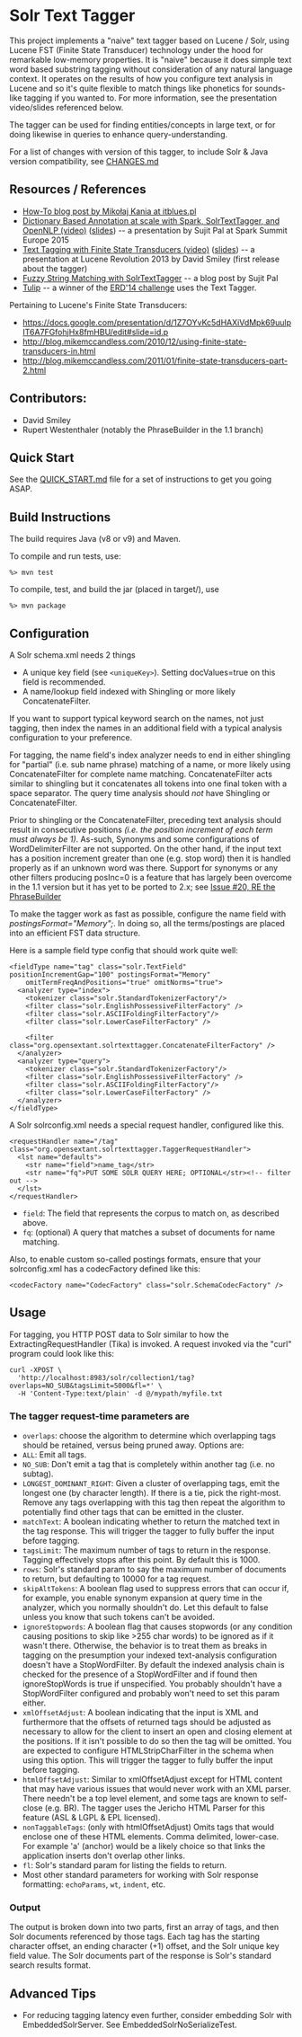 # Solr Text Tagger

This project implements a "naive" text tagger based on Lucene / Solr, using
Lucene FST (Finite State Transducer) technology under the hood for remarkable low-memory properties.
It is "naive" because it does simple text word based substring tagging without consideration
of any natural language context.  It operates on the results of how you
configure text analysis in Lucene and so it's quite flexible to match things
like phonetics for sounds-like tagging if you wanted to.  For more information, see the presentation
video/slides referenced below.

The tagger can be used for finding entities/concepts in large text, or for doing likewise in queries
to enhance query-understanding.

For a list of changes with version of this tagger, to include Solr & Java version compatibility, 
see [CHANGES.md](CHANGES.md)

## Resources / References

* [How-To blog post by Mikołaj Kania at itblues.pl](http://itblues.pl/2017/03/30/extract-entities-with-solr-text-tagger/)
* [Dictionary Based Annotation at scale with Spark, SolrTextTagger, and OpenNLP (video)](https://www.youtube.com/watch?v=gOe0aYAS8Do)
    ([slides](http://www.slideshare.net/sujitpal/sseu-2015soda))
    -- a presentation by Sujit Pal at Spark Summit Europe 2015
* [Text Tagging with Finite State Transducers (video)](http://www.youtube.com/watch?v=3kQyYbTyXfc)
    ([slides](http://lucenerevolution.org/wp-content/uploads/2014/08/Text-Tagging-with-Finite-State-Transducers.pdf)) -- a presentation at Lucene Revolution 2013 by David Smiley  (first release about the tagger)
* [Fuzzy String Matching with SolrTextTagger](http://sujitpal.blogspot.com/2014/02/fuzzy-string-matching-with.html) -- a blog post by Sujit Pal
* [Tulip](http://dl.acm.org/citation.cfm?id=2634351) -- a winner of the [ERD'14 challenge](http://web-ngram.research.microsoft.com/erd2014/Default.aspx) uses the Text Tagger.

Pertaining to Lucene's Finite State Transducers:

* https://docs.google.com/presentation/d/1Z7OYvKc5dHAXiVdMpk69uulpIT6A7FGfohjHx8fmHBU/edit#slide=id.p
* http://blog.mikemccandless.com/2010/12/using-finite-state-transducers-in.html
* http://blog.mikemccandless.com/2011/01/finite-state-transducers-part-2.html

## Contributors:

  * David Smiley
  * Rupert Westenthaler   (notably the PhraseBuilder in the 1.1 branch)
  
## Quick Start

See the [QUICK_START.md](QUICK_START.md) file for a set of instructions to get you going ASAP.

## Build Instructions

The build requires Java (v8 or v9) and Maven.

To compile and run tests, use:

    %> mvn test

To compile, test, and build the jar (placed in target/), use

    %> mvn package

## Configuration

A Solr schema.xml needs 2 things

 * A unique key field  (see `<uniqueKey>`).  Setting docValues=true on this field is recommended.
 * A name/lookup field indexed with Shingling or more likely ConcatenateFilter.

If you want to support typical keyword search on the names, not just tagging, then index
the names in an additional field with a typical analysis configuration to your preference.

For tagging, the name field's index analyzer needs to end in either shingling for "partial"
(i.e. sub name phrase) matching of a name, or more likely using ConcatenateFilter for 
complete name matching.  ConcatenateFilter acts similar to shingling but it
concatenates all tokens into one final token with a space separator.
The query time analysis should _not_ have Shingling or ConcatenateFilter.

Prior to shingling or the ConcatenateFilter, preceding text analysis should result in
consecutive positions <i>(i.e. the position increment of each term must always be
1)</i>.  As-such, Synonyms and some configurations of WordDelimiterFilter are not supported. 
On the other hand, if the input text
has a position increment greater than one (e.g. stop word) then it is handled properly as if an
unknown word was there.  Support for synonyms or any other filters producing posInc=0 is a feature
that has largely been overcome in the 1.1 version but it has yet to be ported to 2.x; see
[Issue #20, RE the PhraseBuilder](https://github.com/OpenSextant/SolrTextTagger/issues/20)

To make the tagger work as fast as possible, configure the name field with
<i>postingsFormat="Memory";</i>.  In doing so, all the terms/postings are placed into an efficient FST
data structure.

Here is a sample field type config that should work quite well:

    <fieldType name="tag" class="solr.TextField" positionIncrementGap="100" postingsFormat="Memory"
        omitTermFreqAndPositions="true" omitNorms="true">
      <analyzer type="index">
        <tokenizer class="solr.StandardTokenizerFactory"/>
        <filter class="solr.EnglishPossessiveFilterFactory" />
        <filter class="solr.ASCIIFoldingFilterFactory"/>
        <filter class="solr.LowerCaseFilterFactory" />

        <filter class="org.opensextant.solrtexttagger.ConcatenateFilterFactory" />
      </analyzer>
      <analyzer type="query">
        <tokenizer class="solr.StandardTokenizerFactory"/>
        <filter class="solr.EnglishPossessiveFilterFactory" />
        <filter class="solr.ASCIIFoldingFilterFactory"/>
        <filter class="solr.LowerCaseFilterFactory" />
      </analyzer>
    </fieldType>

A Solr solrconfig.xml needs a special request handler, configured like this.

    <requestHandler name="/tag" class="org.opensextant.solrtexttagger.TaggerRequestHandler">
      <lst name="defaults">
        <str name="field">name_tag</str>
        <str name="fq">PUT SOME SOLR QUERY HERE; OPTIONAL</str><!-- filter out -->
      </lst>
    </requestHandler>

 * `field`: The field that represents the corpus to match on, as described above.
 * `fq`: (optional) A query that matches a subset of documents for name matching.

Also, to enable custom so-called postings formats, ensure that your solrconfig.xml has a
codecFactory defined like this:

    <codecFactory name="CodecFactory" class="solr.SchemaCodecFactory" />

## Usage

For tagging, you HTTP POST data to Solr similar to how the ExtractingRequestHandler
(Tika) is invoked.  A request invoked via the "curl" program could look like this:

    curl -XPOST \
      'http://localhost:8983/solr/collection1/tag?overlaps=NO_SUB&tagsLimit=5000&fl=*' \
      -H 'Content-Type:text/plain' -d @/mypath/myfile.txt

### The tagger request-time parameters are

 * `overlaps`: choose the algorithm to determine which overlapping tags should be
 retained, versus being pruned away.  Options are:
  * `ALL`: Emit all tags.
  * `NO_SUB`: Don't emit a tag that is completely within another tag (i.e. no subtag).
  * `LONGEST_DOMINANT_RIGHT`: Given a cluster of overlapping tags, emit the longest
  one (by character length). If there is a tie, pick the right-most. Remove
  any tags overlapping with this tag then repeat the algorithm to potentially
  find other tags that can be emitted in the cluster.
 * `matchText`: A boolean indicating whether to return the matched text in the tag
 response.  This will trigger the tagger to fully buffer the input before tagging.
 * `tagsLimit`: The maximum number of tags to return in the response.  Tagging
 effectively stops after this point.  By default this is 1000.
 * `rows`: Solr's standard param to say the maximum number of documents to return,
 but defaulting to 10000 for a tag request.
 * `skipAltTokens`: A boolean flag used to suppress errors that can occur if, for
 example, you enable synonym expansion at query time in the analyzer, which you
 normally shouldn't do. Let this default to false unless you know that such
 tokens can't be avoided.
 * `ignoreStopwords`: A boolean flag that causes stopwords (or any condition causing positions to
 skip like >255 char words) to be ignored as if it wasn't there. Otherwise, the behavior is to treat
 them as breaks in tagging on the presumption your indexed text-analysis configuration doesn't have
 a StopWordFilter. By default the indexed analysis chain is checked for the presence of a
 StopWordFilter and if found then ignoreStopWords is true if unspecified. You probably shouldn't
 have a StopWordFilter configured and probably won't need to set this param either.
 * `xmlOffsetAdjust`: A boolean indicating that the input is XML and furthermore that the offsets of
 returned tags should be adjusted as necessary to allow for the client to insert an open and closing
 element at the positions. If it isn't possible to do so then the tag will be omitted. You are
 expected to configure HTMLStripCharFilter in the schema when using this option.
 This will trigger the tagger to fully buffer the input before tagging.
 * `htmlOffsetAdjust`: Similar to xmlOffsetAdjust except for HTML content that may have various issues
 that would never work with an XML parser. There needn't be a top level element, and some tags
 are known to self-close (e.g. BR). The tagger uses the Jericho HTML Parser for this feature
 (ASL & LGPL & EPL licensed).
 * `nonTaggableTags`: (only with htmlOffsetAdjust) Omits tags that would enclose one of these HTML
 elements. Comma delimited, lower-case. For example 'a' (anchor) would be a likely choice so that
 links the application inserts don't overlap other links.
 * `fl`: Solr's standard param for listing the fields to return.
 * Most other standard parameters for working with Solr response formatting:
 `echoParams`, `wt`, `indent`, etc.

### Output

The output is broken down into two parts, first an array of tags, and then
Solr documents referenced by those tags.  Each tag has the starting character
offset, an ending character (+1) offset, and the Solr unique key field value.
The Solr documents part of the response is Solr's standard search results
format.

## Advanced Tips

* For reducing tagging latency even further, consider embedding Solr with
 EmbeddedSolrServer.  See EmbeddedSolrNoSerializeTest.
